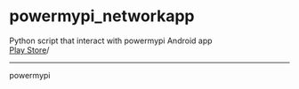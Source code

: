 # powermypi_networkapp
Python script that interact with powermypi Android app<br/>
[Play Store](https://play.google.com/store/apps/details?id=com.thinkedinthesea.powermypi)/

****
powermypi
